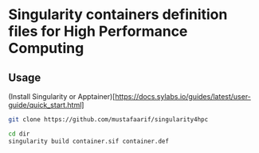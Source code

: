 # Singularity containers definition files for High Performance Computing

## Usage

(Install Singularity or Apptainer)[https://docs.sylabs.io/guides/latest/user-guide/quick_start.html]

```bash
git clone https://github.com/mustafaarif/singularity4hpc
```

```bash
cd dir
singularity build container.sif container.def
```
